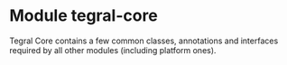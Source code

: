 # Module tegral-core

Tegral Core contains a few common classes, annotations and interfaces required by all other modules (including platform ones).
